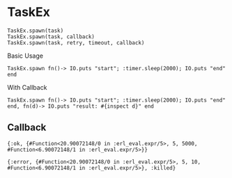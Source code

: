 TaskEx
======

```
TaskEx.spawn(task)
TaskEx.spawn(task, callback)
TaskEx.spawn(task, retry, timeout, callback)
```

Basic Usage

```
TaskEx.spawn fn()-> IO.puts "start"; :timer.sleep(2000); IO.puts "end" end
```

With Callback

```
TaskEx.spawn fn()-> IO.puts "start"; :timer.sleep(2000); IO.puts "end" end, fn(d)-> IO.puts "result: #{inspect d}" end
```


Callback
--------

```
{:ok, {#Function<20.90072148/0 in :erl_eval.expr/5>, 5, 5000, #Function<6.90072148/1 in :erl_eval.expr/5>}}
```

```
{:error, {#Function<20.90072148/0 in :erl_eval.expr/5>, 5, 10, #Function<6.90072148/1 in :erl_eval.expr/5>}, :killed}
```
